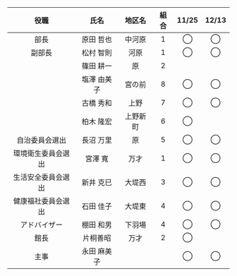  | 役職 | 氏名 | 地区名 | 組合 | 11/25 | 12/13 |
| :--: | :--: | :--: | :--: | :--: | :--: |
| 部長 |	原田 哲也	| 中河原	| 1 |	◯ | ◯ | 
| 副部長 |	松村 智則 |	河原 | 1 | ◯ | ◯ |
|	| 篠田 耕一	| 原 |	2	| | |
|	| 塩澤 由美子| 宮の前	| 8	| ◯ | ◯ |
|	| 古橋 秀和	| 上野 | 7 | ◯ | ◯ |
|	| 柏木 隆宏 |	上野新町	| 6 |	◯ | |
| 自治委員会選出	| 長沼 万里	| 原	| 5 |	◯ |	◯ |
| 環境衛生委員会選出	| 宮澤 寬 | 万才	| 1 |	◯ |	◯ |
| 生活安全委員会選出 |	新井 克巳	| 大堤西	| 3 |	◯ |	◯ |
| 健康福社委員会選出	| 石田 佳子	| 大堤東	| 4 |	◯ |	◯ |
| アドバイザー	| 棚田 和男	| 下羽場	| 4 |	◯ |	◯ |
| 館長 | 片桐善昭	| 万才 | 2 | ◯ |  |
| 主事 |	永田 麻美子 |	| |	◯ |	◯ |
